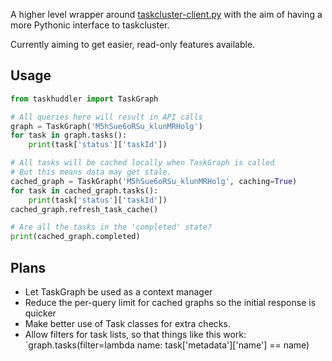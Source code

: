 
A higher level wrapper around [taskcluster-client.py](https://github.com/taskcluster/taskcluster-client.py) with the aim of having a more Pythonic interface to taskcluster.

Currently aiming to get easier, read-only features available.

## Usage

```python
from taskhuddler import TaskGraph

# All queries here will result in API calls
graph = TaskGraph('M5hSue6oRSu_klunMRHolg') 
for task in graph.tasks():
    print(task['status']['taskId'])

# All tasks will be cached locally when TaskGraph is called
# But this means data may get stale.
cached_graph = TaskGraph('M5hSue6oRSu_klunMRHolg', caching=True) 
for task in cached_graph.tasks():
    print(task['status']['taskId'])
cached_graph.refresh_task_cache()

# Are all the tasks in the 'completed' state?
print(cached_graph.completed)

```

## Plans

* Let TaskGraph be used as a context manager
* Reduce the per-query limit for cached graphs so the initial response is quicker
* Make better use of Task classes for extra checks.
* Allow filters for task lists, so that things like this work: `graph.tasks(filter=lambda name: task['metadata']['name'] == name)
